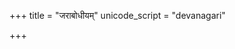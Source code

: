 +++
title = "जराबोधीयम्"
unicode_script = "devanagari"

+++
<div class="js_include" url="/vedAH_sAma/paravastu-saama/devaH/agniH/jarAbodha/"  newLevelForH1="1" includeTitle="false"> </div>